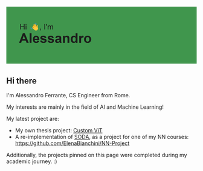 ![MasterHead](./header.png)

## Hi there

I'm Alessandro Ferrante, CS Engineer from Rome.

My interests are mainly in the field of AI and Machine Learning!

My latest project are:
* My own thesis project: [Custom ViT](https://github.com/aferrante99/Custom-ViT)
* A re-implementation of [SODA](https://arxiv.org/abs/2311.17901), as a project for one of my NN courses: https://github.com/ElenaBianchini/NN-Project

Additionally, the projects pinned on this page were completed during my academic journey. :)
